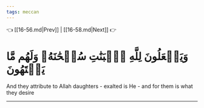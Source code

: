 ```yaml
---
tags: meccan
---
```


👈 [[16-56.md|Prev]] | [[16-58.md|Next]] 👉

# وَيَجۡعَلُونَ لِلَّهِ ٱلۡبَنَٰتِ سُبۡحَٰنَهُۥ وَلَهُم مَّا يَشۡتَهُونَ

And they attribute to Allah daughters - exalted is He - and for them is what they desire

---

